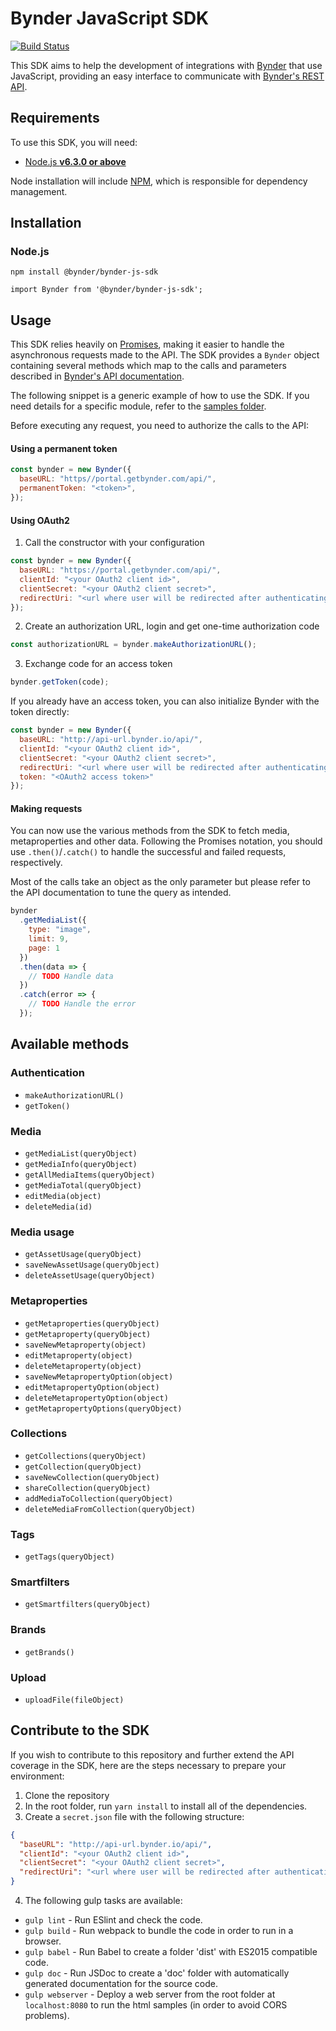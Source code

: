 # Bynder JavaScript SDK

[![Build Status](https://travis-ci.org/Bynder/bynder-js-sdk.svg?branch=master)](https://travis-ci.org/Bynder/bynder-js-sdk)

This SDK aims to help the development of integrations with
[Bynder](https://www.bynder.com/en/) that use JavaScript, providing an easy
interface to communicate with
[Bynder's REST API](https://developer-docs.bynder.com/API/).

## Requirements

To use this SDK, you will need:

- [Node.js **v6.3.0 or above**](https://nodejs.org/)

Node installation will include [NPM](https://www.npmjs.com/), which is
responsible for dependency management.

## Installation

### Node.js

`npm install @bynder/bynder-js-sdk`

`import Bynder from '@bynder/bynder-js-sdk';`

## Usage

This SDK relies heavily on [Promises](https://developers.google.com/web/fundamentals/getting-started/primers/promises),
making it easier to handle the asynchronous requests made to the API. The SDK
provides a `Bynder` object containing several methods which map to the
calls and parameters described in
[Bynder's API documentation](http://docs.bynder.apiary.io/).

The following snippet is a generic example of how to use the SDK. If you need
details for a specific module, refer to the
[samples folder](https://github.com/Bynder/bynder-js-sdk/tree/master/samples).

Before executing any request, you need to authorize the calls to the API:


#### Using a permanent token
```js
const bynder = new Bynder({
  baseURL: "https//portal.getbynder.com/api/",
  permanentToken: "<token>",
});
```

#### Using OAuth2

1. Call the constructor with your configuration

```js
const bynder = new Bynder({
  baseURL: "https://portal.getbynder.com/api/",
  clientId: "<your OAuth2 client id>",
  clientSecret: "<your OAuth2 client secret>",
  redirectUri: "<url where user will be redirected after authenticating>"
});
```

2. Create an authorization URL, login and get one-time authorization code

```js
const authorizationURL = bynder.makeAuthorizationURL();
```

3. Exchange code for an access token

```js
bynder.getToken(code);
```

If you already have an access token, you can also initialize Bynder with the
token directly:

```js
const bynder = new Bynder({
  baseURL: "http://api-url.bynder.io/api/",
  clientId: "<your OAuth2 client id>",
  clientSecret: "<your OAuth2 client secret>",
  redirectUri: "<url where user will be redirected after authenticating>",
  token: "<OAuth2 access token>"
});
```

#### Making requests

You can now use the various methods from the SDK to fetch media, metaproperties
and other data. Following the Promises notation, you should use
`.then()`/`.catch()` to handle the successful and failed requests,
respectively.

Most of the calls take an object as the only parameter but please refer to the
API documentation to tune the query as intended.

```js
bynder
  .getMediaList({
    type: "image",
    limit: 9,
    page: 1
  })
  .then(data => {
    // TODO Handle data
  })
  .catch(error => {
    // TODO Handle the error
  });
```

## Available methods

### Authentication

- `makeAuthorizationURL()`
- `getToken()`

### Media

- `getMediaList(queryObject)`
- `getMediaInfo(queryObject)`
- `getAllMediaItems(queryObject)`
- `getMediaTotal(queryObject)`
- `editMedia(object)`
- `deleteMedia(id)`

### Media usage

- `getAssetUsage(queryObject)`
- `saveNewAssetUsage(queryObject)`
- `deleteAssetUsage(queryObject)`

### Metaproperties

- `getMetaproperties(queryObject)`
- `getMetaproperty(queryObject)`
- `saveNewMetaproperty(object)`
- `editMetaproperty(object)`
- `deleteMetaproperty(object)`
- `saveNewMetapropertyOption(object)`
- `editMetapropertyOption(object)`
- `deleteMetapropertyOption(object)`
- `getMetapropertyOptions(queryObject)`

### Collections

- `getCollections(queryObject)`
- `getCollection(queryObject)`
- `saveNewCollection(queryObject)`
- `shareCollection(queryObject)`
- `addMediaToCollection(queryObject)`
- `deleteMediaFromCollection(queryObject)`

### Tags

- `getTags(queryObject)`

### Smartfilters

- `getSmartfilters(queryObject)`

### Brands

- `getBrands()`

### Upload

- `uploadFile(fileObject)`

## Contribute to the SDK

If you wish to contribute to this repository and further extend the API coverage in the SDK, here
are the steps necessary to prepare your environment:

1. Clone the repository
2. In the root folder, run `yarn install` to install all of the dependencies.
3. Create a `secret.json` file with the following structure:

```json
{
  "baseURL": "http://api-url.bynder.io/api/",
  "clientId": "<your OAuth2 client id>",
  "clientSecret": "<your OAuth2 client secret>",
  "redirectUri": "<url where user will be redirected after authenticating>"
}
```

4. The following gulp tasks are available:

- `gulp lint` - Run ESlint and check the code.
- `gulp build` - Run webpack to bundle the code in order to run in a browser.
- `gulp babel` - Run Babel to create a folder 'dist' with ES2015 compatible code.
- `gulp doc` - Run JSDoc to create a 'doc' folder with automatically generated documentation for the source code.
- `gulp webserver` - Deploy a web server from the root folder at
  `localhost:8080` to run the html samples (in order to avoid CORS problems).
